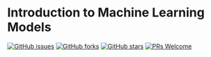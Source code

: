 # Introduction to Machine Learning Models
[![GitHub issues](https://img.shields.io/github/issues/Develop-Packt/Introduction-to-Machine-Learning-Models.svg)](https://github.com/Develop-Packt/Introduction-to-Machine-Learning-Models/issues)
[![GitHub forks](https://img.shields.io/github/forks/Develop-Packt/Introduction-to-Machine-Learning-Models.svg)](https://github.com/Develop-Packt/Introduction-to-Machine-Learning-Models/network)
[![GitHub stars](https://img.shields.io/github/stars/Develop-Packt/Introduction-to-Machine-Learning-Models.svg)](https://github.com/Develop-Packt/Introduction-to-Machine-Learning-Models/stargazers)
[![PRs Welcome](https://img.shields.io/badge/PRs-welcome-brightgreen.svg)](https://github.com/Develop-Packt/Introduction-to-Machine-Learning-Models/pulls)
